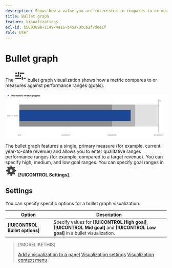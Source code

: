 ```yaml
---
description: Shows how a value you are interested in compares to or measures against other performance ranges (goals).
title: Bullet graph
feature: Visualizations
exl-id: b560389a-1149-4e16-b45a-0c6a1f7d0e1f
role: User
---
```

# Bullet graph

The ![GraphBullet](/help/assets/icons/GraphBullet.svg) bullet graph visualization shows how a metric compares to or measures against performance ranges (goals). 

 ![](assets/bullet.png)

The bullet graph features a single, primary measure (for example, current year-to-date revenue) and allows you to enter qualitative ranges performance ranges (for example, compared to a target revenue). You can specify high, medium, and low goal ranges. You can specify goal ranges in ![Setting](/help/assets/icons/Setting.svg) **[!UICONTROL Settings]**.

## Settings

You can specify specific options for a bullet graph visualization. 

| Option | Description |
|---|---|
| **[!UICONTROL Bullet options]** | Specify values for **[!UICONTROL High goal]**, **[!UICONTROL Mid goal]** and **[!UICONTROL Low goal]** in a bullet visualization. |

>[!MORELIKETHIS]
>
>[Add a visualization to a panel](freeform-analysis-visualizations)
>[Visualization settings](freeform-analysis-visualizations.md#settings)
>[Visualization context menu](freeform-analysis-visualizations.md#context-menu)

